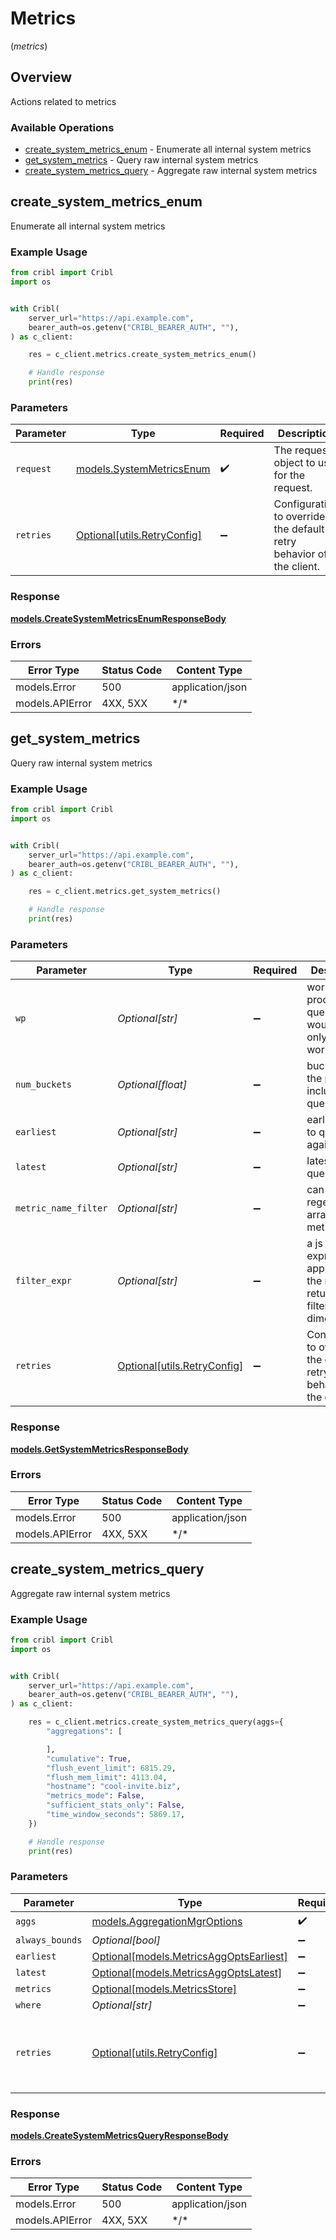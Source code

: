 # Metrics
(*metrics*)

## Overview

Actions related to metrics

### Available Operations

* [create_system_metrics_enum](#create_system_metrics_enum) - Enumerate all internal system metrics
* [get_system_metrics](#get_system_metrics) - Query raw internal system metrics
* [create_system_metrics_query](#create_system_metrics_query) - Aggregate raw internal system metrics

## create_system_metrics_enum

Enumerate all internal system metrics

### Example Usage

```python
from cribl import Cribl
import os


with Cribl(
    server_url="https://api.example.com",
    bearer_auth=os.getenv("CRIBL_BEARER_AUTH", ""),
) as c_client:

    res = c_client.metrics.create_system_metrics_enum()

    # Handle response
    print(res)

```

### Parameters

| Parameter                                                           | Type                                                                | Required                                                            | Description                                                         |
| ------------------------------------------------------------------- | ------------------------------------------------------------------- | ------------------------------------------------------------------- | ------------------------------------------------------------------- |
| `request`                                                           | [models.SystemMetricsEnum](../../models/systemmetricsenum.md)       | :heavy_check_mark:                                                  | The request object to use for the request.                          |
| `retries`                                                           | [Optional[utils.RetryConfig]](../../models/utils/retryconfig.md)    | :heavy_minus_sign:                                                  | Configuration to override the default retry behavior of the client. |

### Response

**[models.CreateSystemMetricsEnumResponseBody](../../models/createsystemmetricsenumresponsebody.md)**

### Errors

| Error Type       | Status Code      | Content Type     |
| ---------------- | ---------------- | ---------------- |
| models.Error     | 500              | application/json |
| models.APIError  | 4XX, 5XX         | \*/\*            |

## get_system_metrics

Query raw internal system metrics

### Example Usage

```python
from cribl import Cribl
import os


with Cribl(
    server_url="https://api.example.com",
    bearer_auth=os.getenv("CRIBL_BEARER_AUTH", ""),
) as c_client:

    res = c_client.metrics.get_system_metrics()

    # Handle response
    print(res)

```

### Parameters

| Parameter                                                                     | Type                                                                          | Required                                                                      | Description                                                                   |
| ----------------------------------------------------------------------------- | ----------------------------------------------------------------------------- | ----------------------------------------------------------------------------- | ----------------------------------------------------------------------------- |
| `wp`                                                                          | *Optional[str]*                                                               | :heavy_minus_sign:                                                            | worker process to query, this would work only on a worker node                |
| `num_buckets`                                                                 | *Optional[float]*                                                             | :heavy_minus_sign:                                                            | buckets in the past to include in the query results                           |
| `earliest`                                                                    | *Optional[str]*                                                               | :heavy_minus_sign:                                                            | earliest time to query against                                                |
| `latest`                                                                      | *Optional[str]*                                                               | :heavy_minus_sign:                                                            | latest time to query against                                                  |
| `metric_name_filter`                                                          | *Optional[str]*                                                               | :heavy_minus_sign:                                                            | can be a regex or an array of metric names                                    |
| `filter_expr`                                                                 | *Optional[str]*                                                               | :heavy_minus_sign:                                                            | a js expression to apply against the metrics returned (can filter dimensions) |
| `retries`                                                                     | [Optional[utils.RetryConfig]](../../models/utils/retryconfig.md)              | :heavy_minus_sign:                                                            | Configuration to override the default retry behavior of the client.           |

### Response

**[models.GetSystemMetricsResponseBody](../../models/getsystemmetricsresponsebody.md)**

### Errors

| Error Type       | Status Code      | Content Type     |
| ---------------- | ---------------- | ---------------- |
| models.Error     | 500              | application/json |
| models.APIError  | 4XX, 5XX         | \*/\*            |

## create_system_metrics_query

Aggregate raw internal system metrics

### Example Usage

```python
from cribl import Cribl
import os


with Cribl(
    server_url="https://api.example.com",
    bearer_auth=os.getenv("CRIBL_BEARER_AUTH", ""),
) as c_client:

    res = c_client.metrics.create_system_metrics_query(aggs={
        "aggregations": [

        ],
        "cumulative": True,
        "flush_event_limit": 6815.29,
        "flush_mem_limit": 4113.04,
        "hostname": "cool-invite.biz",
        "metrics_mode": False,
        "sufficient_stats_only": False,
        "time_window_seconds": 5869.17,
    })

    # Handle response
    print(res)

```

### Parameters

| Parameter                                                                         | Type                                                                              | Required                                                                          | Description                                                                       |
| --------------------------------------------------------------------------------- | --------------------------------------------------------------------------------- | --------------------------------------------------------------------------------- | --------------------------------------------------------------------------------- |
| `aggs`                                                                            | [models.AggregationMgrOptions](../../models/aggregationmgroptions.md)             | :heavy_check_mark:                                                                | N/A                                                                               |
| `always_bounds`                                                                   | *Optional[bool]*                                                                  | :heavy_minus_sign:                                                                | N/A                                                                               |
| `earliest`                                                                        | [Optional[models.MetricsAggOptsEarliest]](../../models/metricsaggoptsearliest.md) | :heavy_minus_sign:                                                                | N/A                                                                               |
| `latest`                                                                          | [Optional[models.MetricsAggOptsLatest]](../../models/metricsaggoptslatest.md)     | :heavy_minus_sign:                                                                | N/A                                                                               |
| `metrics`                                                                         | [Optional[models.MetricsStore]](../../models/metricsstore.md)                     | :heavy_minus_sign:                                                                | N/A                                                                               |
| `where`                                                                           | *Optional[str]*                                                                   | :heavy_minus_sign:                                                                | N/A                                                                               |
| `retries`                                                                         | [Optional[utils.RetryConfig]](../../models/utils/retryconfig.md)                  | :heavy_minus_sign:                                                                | Configuration to override the default retry behavior of the client.               |

### Response

**[models.CreateSystemMetricsQueryResponseBody](../../models/createsystemmetricsqueryresponsebody.md)**

### Errors

| Error Type       | Status Code      | Content Type     |
| ---------------- | ---------------- | ---------------- |
| models.Error     | 500              | application/json |
| models.APIError  | 4XX, 5XX         | \*/\*            |
